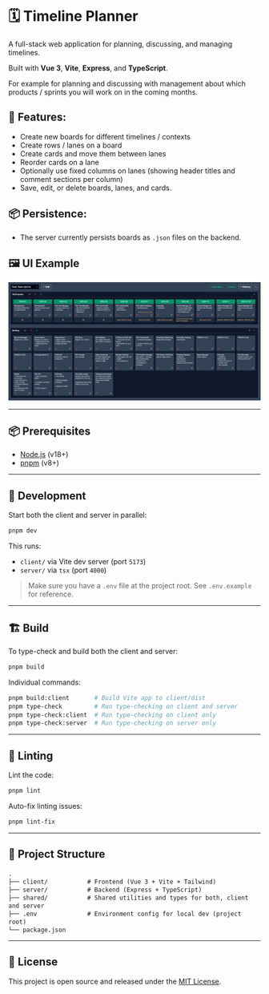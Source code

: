 # 🗓️ Timeline Planner

A full-stack web application for planning, discussing, and managing timelines.

Built with **Vue 3**, **Vite**, **Express**, and **TypeScript**.

For example for planning and discussing with management about which products / sprints you will work on in the coming months.

## 🚀 Features:
- Create new boards for different timelines / contexts
- Create rows / lanes on a board
- Create cards and move them between lanes
- Reorder cards on a lane
- Optionally use fixed columns on lanes (showing header titles and comment sections per column)
- Save, edit, or delete boards, lanes, and cards.

## 📦 Persistence:
- The server currently persists boards as `.json` files on the backend.

## 🖼️ UI Example
![UI Example](.doc/ui.png)

---

## 📦 Prerequisites

- [Node.js](https://nodejs.org/) (v18+)
- [pnpm](https://pnpm.io/) (v8+)

---

## 🚀 Development

Start both the client and server in parallel:

```bash
pnpm dev
```

This runs:

- `client/` via Vite dev server (port `5173`)
- `server/` via `tsx` (port `4000`)

> Make sure you have a `.env` file at the project root. See `.env.example` for reference.

---

## 🏗️ Build

To type-check and build both the client and server:

```bash
pnpm build
```

Individual commands:

```bash
pnpm build:client       # Build Vite app to client/dist
pnpm type-check         # Run type-checking on client and server
pnpm type-check:client  # Run type-checking on client only
pnpm type-check:server  # Run type-checking on server only
```

---

## 🧪 Linting

Lint the code:

```bash
pnpm lint
```

Auto-fix linting issues:

```bash
pnpm lint-fix
```

---

## 📁 Project Structure

```
.
├── client/           # Frontend (Vue 3 + Vite + Tailwind)
├── server/           # Backend (Express + TypeScript)
├── shared/           # Shared utilities and types for both, client and server
├── .env              # Environment config for local dev (project root)
└── package.json
```

---

## 📜 License

This project is open source and released under the [MIT License](https://opensource.org/licenses/MIT).